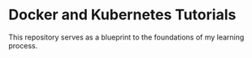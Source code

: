 # Docker and Kubernetes Tutorials
This repository serves as a blueprint to the foundations of my learning process.
